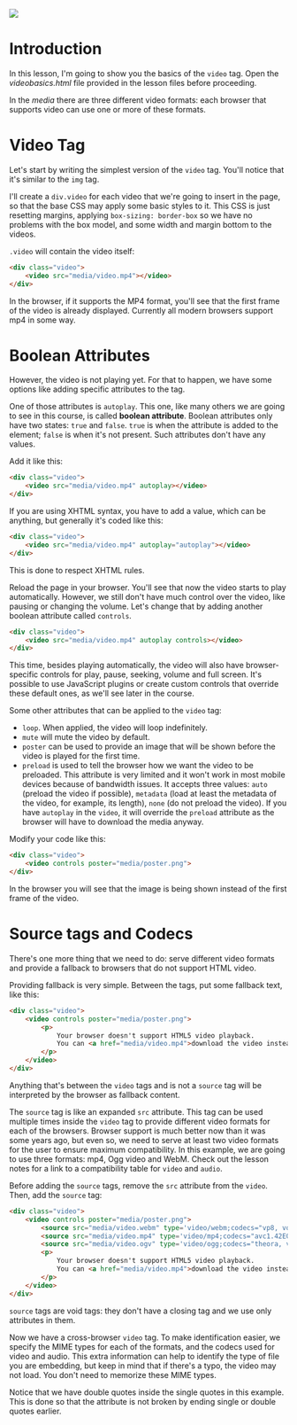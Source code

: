 ![](htmlmedia/lesson2.1/Getting_Started_with_HTML_Media_handouts/headingslesson_2.1.jpg)

# Introduction

In this lesson, I'm going to show you the basics of the `video` tag. Open the *videobasics.html* file provided in the lesson files before proceeding.

In the *media* there are three different video formats: each browser that supports video can use one or more of these formats.

# Video Tag

Let's start by writing the simplest version of the `video` tag. You'll notice that it's similar to the `img` tag.

I'll create a `div.video` for each video that we're going to insert in the page, so that the base CSS may apply some basic styles to it. This CSS is just resetting margins, applying `box-sizing: border-box` so we have no problems with the box model, and some width and margin bottom to the videos.

`.video` will contain the video itself:

```html
<div class="video">
	<video src="media/video.mp4"></video>
</div>
```

In the browser, if it supports the MP4 format, you'll see that the first frame of the video is already displayed. Currently all modern browsers support mp4 in some way.

# Boolean Attributes

However, the video is not playing yet. For that to happen, we have some options like adding specific attributes to the tag.

One of those attributes is `autoplay`. This one, like many others we are going to see in this course, is called **boolean attribute**. Boolean attributes only have two states: `true` and `false`. `true` is when the attribute is added to the element; `false` is when it's not present. Such attributes don't have any values.

Add it like this:

```html
<div class="video">
	<video src="media/video.mp4" autoplay></video>
</div>
```

If you are using XHTML syntax, you have to add a value, which can be anything, but generally it's coded like this:

```html
<div class="video">
	<video src="media/video.mp4" autoplay="autoplay"></video>
</div>
```

This is done to respect XHTML rules.

Reload the page in your browser. You'll see that now the video starts to play automatically. However, we still don't have much control over the video, like pausing or changing the volume. Let's change that by adding another boolean attribute called `controls`.

```html
<div class="video">
	<video src="media/video.mp4" autoplay controls></video>
</div>
```

This time, besides playing automatically, the video will also have browser-specific controls for play, pause, seeking, volume and full screen. It's possible to use JavaScript plugins or create custom controls that override these default ones, as we'll see later in the course.

Some other attributes that can be applied to the `video` tag:

* `loop`. When applied, the video will loop indefinitely.
* `mute` will mute the video by default.
* `poster` can be used to provide an image that will be shown before the video is played for the first time.
* `preload` is used to tell the browser how we want the video to be preloaded. This attribute is very limited and it won't work in most mobile devices because of bandwidth issues. It accepts three values: `auto` (preload the video if possible), `metadata` (load at least the metadata of the video, for example, its length), `none` (do not preload the video). If you have `autoplay` in the `video`, it will override the `preload` attribute as the browser will have to download the media anyway.

Modify your code like this:

```html
<div class="video">
	<video controls poster="media/poster.png">
</div>
```

In the browser you will see that the image is being shown instead of the first frame of the video.

# Source tags and Codecs

There's one more thing that we need to do: serve different video formats and provide a fallback to browsers that do not support HTML video.

Providing fallback is very simple. Between the tags, put some fallback text, like this:

```html
<div class="video">
	<video controls poster="media/poster.png">
		<p>
			Your browser doesn't support HTML5 video playback.
			You can <a href="media/video.mp4">download the video instead</a>.
		</p>
	</video>
</div>
```

Anything that's between the `video` tags and is not a `source` tag will be interpreted by the browser as fallback content.

The `source` tag is like an expanded `src` attribute. This tag can be used multiple times inside the `video` tag to provide different video formats for each of the browsers. Browser support is much better now than it was some years ago, but even so, we need to serve at least two video formats for the user to ensure maximum compatibility. In this example, we are going to use three formats: mp4, Ogg video and WebM. Check out the lesson notes for a link to a compatibility table for `video` and `audio`.

Before adding the `source` tags, remove the `src` attribute from the `video`. Then, add the `source` tag:

```html
<div class="video">
	<video controls poster="media/poster.png">
		<source src="media/video.webm" type='video/webm;codecs="vp8, vorbis"'>
  		<source src="media/video.mp4" type='video/mp4;codecs="avc1.42E01E, mp4a.40.2"'>
  		<source src="media/video.ogv" type='video/ogg;codecs="theora, vorbis"'>
		<p>
			Your browser doesn't support HTML5 video playback.
			You can <a href="media/video.mp4">download the video instead</a>.
		</p>
	</video>
</div>
```

`source` tags are void tags: they don't have a closing tag and we use only attributes in them.

Now we have a cross-browser `video` tag. To make identification easier, we specify the MIME types for each of the formats, and the codecs used for video and audio. This extra information can help to identify the type of file you are embedding, but keep in mind that if there's a typo, the video may not load. You don't need to memorize these MIME types.

Notice that we have double quotes inside the single quotes in this example. This is done so that the attribute is not broken by ending single or double quotes earlier. 